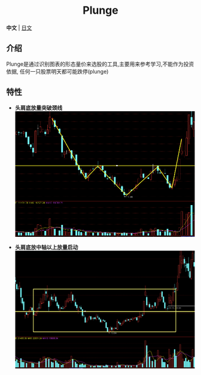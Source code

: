 <div align="center">
<h1>Plunge</h1>
</div>

**中文** | [日文](./README.JP.md)

## 介绍

Plunge是通过识别图表的形态量价来选股的工具,主要用来参考学习,不能作为投资依据, 任何一只股票明天都可能跌停(plunge)

## 特性

*  **头肩底放量突破颈线**  
   ![头肩底突破1](./tj1.png)

*  **头肩底放中轴以上放量启动**  
   ![头肩底突破1](./tj2.png)


